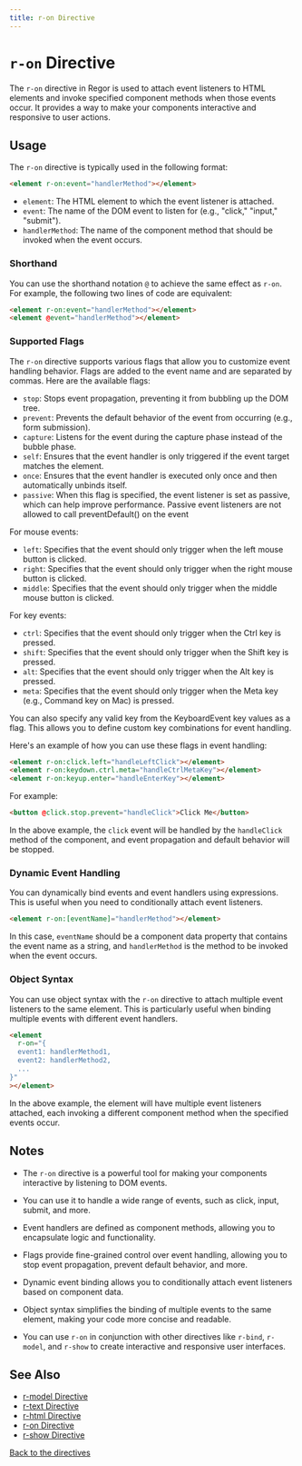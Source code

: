 ```yaml
---
title: r-on Directive
---
```


# `r-on` Directive

The `r-on` directive in Regor is used to attach event listeners to HTML elements and invoke specified component methods when those events occur. It provides a way to make your components interactive and responsive to user actions.

## Usage

The `r-on` directive is typically used in the following format:

```html
<element r-on:event="handlerMethod"></element>
```

- `element`: The HTML element to which the event listener is attached.
- `event`: The name of the DOM event to listen for (e.g., "click," "input," "submit").
- `handlerMethod`: The name of the component method that should be invoked when the event occurs.

### Shorthand

You can use the shorthand notation `@` to achieve the same effect as `r-on`. For example, the following two lines of code are equivalent:

```html
<element r-on:event="handlerMethod"></element>
<element @event="handlerMethod"></element>
```

### Supported Flags

The `r-on` directive supports various flags that allow you to customize event handling behavior. Flags are added to the event name and are separated by commas. Here are the available flags:

- `stop`: Stops event propagation, preventing it from bubbling up the DOM tree.
- `prevent`: Prevents the default behavior of the event from occurring (e.g., form submission).
- `capture`: Listens for the event during the capture phase instead of the bubble phase.
- `self`: Ensures that the event handler is only triggered if the event target matches the element.
- `once`: Ensures that the event handler is executed only once and then automatically unbinds itself.
- `passive`: When this flag is specified, the event listener is set as passive, which can help improve performance. Passive event listeners are not allowed to call preventDefault() on the event

For mouse events:

- `left`: Specifies that the event should only trigger when the left mouse button is clicked.
- `right`: Specifies that the event should only trigger when the right mouse button is clicked.
- `middle`: Specifies that the event should only trigger when the middle mouse button is clicked.

For key events:

- `ctrl`: Specifies that the event should only trigger when the Ctrl key is pressed.
- `shift`: Specifies that the event should only trigger when the Shift key is pressed.
- `alt`: Specifies that the event should only trigger when the Alt key is pressed.
- `meta`: Specifies that the event should only trigger when the Meta key (e.g., Command key on Mac) is pressed.

You can also specify any valid key from the KeyboardEvent key values as a flag. This allows you to define custom key combinations for event handling.

Here's an example of how you can use these flags in event handling:

```html
<element r-on:click.left="handleLeftClick"></element>
<element r-on:keydown.ctrl.meta="handleCtrlMetaKey"></element>
<element r-on:keyup.enter="handleEnterKey"></element>
```

For example:

```html
<button @click.stop.prevent="handleClick">Click Me</button>
```

In the above example, the `click` event will be handled by the `handleClick` method of the component, and event propagation and default behavior will be stopped.

### Dynamic Event Handling

You can dynamically bind events and event handlers using expressions. This is useful when you need to conditionally attach event listeners.

```html
<element r-on:[eventName]="handlerMethod"></element>
```

In this case, `eventName` should be a component data property that contains the event name as a string, and `handlerMethod` is the method to be invoked when the event occurs.

### Object Syntax

You can use object syntax with the `r-on` directive to attach multiple event listeners to the same element. This is particularly useful when binding multiple events with different event handlers.

```html
<element
  r-on="{
  event1: handlerMethod1,
  event2: handlerMethod2,
  ...
}"
></element>
```

In the above example, the element will have multiple event listeners attached, each invoking a different component method when the specified events occur.

## Notes

- The `r-on` directive is a powerful tool for making your components interactive by listening to DOM events.

- You can use it to handle a wide range of events, such as click, input, submit, and more.

- Event handlers are defined as component methods, allowing you to encapsulate logic and functionality.

- Flags provide fine-grained control over event handling, allowing you to stop event propagation, prevent default behavior, and more.

- Dynamic event binding allows you to conditionally attach event listeners based on component data.

- Object syntax simplifies the binding of multiple events to the same element, making your code more concise and readable.

- You can use `r-on` in conjunction with other directives like `r-bind`, `r-model`, and `r-show` to create interactive and responsive user interfaces.

## See Also

- [r-model Directive](r-model.md)
- [r-text Directive](r-text.md)
- [r-html Directive](r-html.md)
- [r-on Directive](r-on.md)
- [r-show Directive](r-show.md)

[Back to the directives](directives.md)
